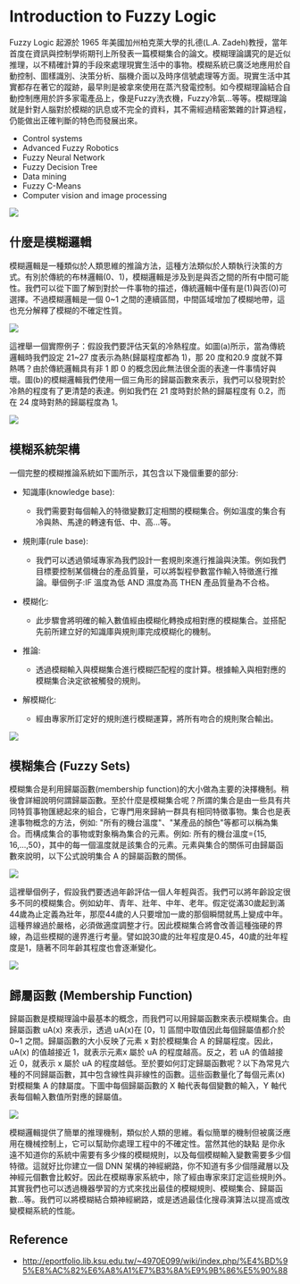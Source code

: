 # Introduction to Fuzzy Logic
Fuzzy Logic 起源於 1965 年美國加州柏克萊大學的扎德(L.A. Zadeh)教授，當年首度在資訊與控制學術期刊上所發表一篇模糊集合的論文。模糊理論講究的是近似推理，以不精確計算的手段來處理現實生活中的事物。模糊系統已廣泛地應用於自動控制、圖樣識別、決策分析、腦機介面以及時序信號處理等方面。現實生活中其實都存在著它的蹤跡，最早則是被拿來使用在蒸汽發電控制。如今模糊理論結合自動控制應用於許多家電產品上，像是Fuzzy洗衣機，Fuzzy冷氣...等等。模糊理論就是針對人腦對於模糊的訊息或不完全的資料，其不需經過精密繁雜的計算過程，仍能做出正確判斷的特色而發展出來。

- Control systems
- Advanced Fuzzy Robotics
- Fuzzy Neural Network
- Fuzzy Decision Tree
- Data mining
- Fuzzy C-Means
- Computer vision and image processing

![](https://i.imgur.com/hIOoF7K.png)


## 什麼是模糊邏輯
模糊邏輯是一種類似於人類思維的推論方法，這種方法類似於人類執行決策的方式。有別於傳統的布林邏輯(0、1)，模糊邏輯是涉及到是與否之間的所有中間可能性。我們可以從下圖了解到對於一件事物的描述，傳統邏輯中僅有是(1)與否(0)可選擇。不過模糊邏輯是一個 0~1 之間的連續區間，中間區域增加了模糊地帶，這也充分解釋了模糊的不確定性質。

![](https://i.imgur.com/GCHQxy9.png)

這裡舉一個實際例子：假設我們要評估天氣的冷熱程度。如圖(a)所示，當為傳統邏輯時我們設定 21~27 度表示為熱(歸屬程度都為 1)，那 20 度和20.9 度就不算熱嗎？由於傳統邏輯具有非 1 即 0 的概念因此無法很全面的表達一件事情好與壞。圖(b)的模糊邏輯我們使用一個三角形的歸屬函數來表示，我們可以發現對於冷熱的程度有了更清楚的表達。例如我們在 21 度時對於熱的歸屬程度有 0.2，而在 24 度時對熱的歸屬程度為 1。

![](https://i.imgur.com/vWEwpye.png)

## 模糊系統架構
一個完整的模糊推論系統如下圖所示，其包含以下幾個重要的部分:

- 知識庫(knowledge base):
    - 我們需要對每個輸入的特徵變數訂定相關的模糊集合。例如溫度的集合有冷與熱、馬達的轉速有低、中、高...等。
- 規則庫(rule base):
    - 我們可以透過領域專家為我們設計一套規則來進行推論與決策。例如我們目標要控制某個機台的產品質量，可以將製程參數當作輸入特徵進行推論。舉個例子:IF 溫度為低 AND 濕度為高 THEN 產品質量為不合格。
- 模糊化:
    - 此步驟會將明確的輸入數值經由模糊化轉換成相對應的模糊集合。並搭配先前所建立好的知識庫與規則庫完成模糊化的機制。

- 推論:
    - 透過模糊輸入與模糊集合進行模糊匹配程的度計算。根據輸入與相對應的模糊集合決定欲被觸發的規則。

- 解模糊化:
    - 經由專家所訂定好的規則進行模糊運算，將所有吻合的規則聚合輸出。

![](https://i.imgur.com/ve28tk3.png)

## 模糊集合 (Fuzzy Sets)
模糊集合是利用歸屬函數(membership function)的大小做為主要的決擇機制。稍後會詳細說明何謂歸屬函數。至於什麼是模糊集合呢？所謂的集合是由一些具有共同特質事物匯總起來的組合，它專門用來歸納一群具有相同特徵事物。集合也是表達事物概念的方法，例如: "所有的機台溫度"、"某產品的顏色"等都可以稱為集合。而構成集合的事物或對象稱為集合的元素。例如: 所有的機台溫度={15, 16,...,50}，其中的每一個溫度就是該集合的元素。元素與集合的關係可由歸屬函數來說明，以下公式說明集合 A 的歸屬函數的關係。

![](https://i.imgur.com/u7lRZts.png)

這裡舉個例子，假設我們要透過年齡評估一個人年輕與否。我們可以將年齡設定很多不同的模糊集合。例如幼年、青年、壯年、中年、老年。假定從滿30歲起到滿44歲為止定義為壯年，那麼44歲的人只要增加一歲的那個瞬間就馬上變成中年。這種界線過於嚴格，必須做適度調整才行。因此模糊集合將會改善這種強硬的界線，為這些模糊的邊界進行考量。譬如說30歲的壯年程度是0.45，40歲的壯年程度是1，隨著不同年齡其程度也會逐漸變化。

![](https://i.imgur.com/Col2aLF.png)

## 歸屬函數 (Membership Function)
歸屬函數是模糊理論中最基本的概念，而我們可以用歸屬函數來表示模糊集合。由歸屬函數 uA(x) 來表示，透過 uA(x)在 [0，1] 區間中取值因此每個歸屬值都介於 0~1 之間。歸屬函數的大小反映了元素 x 對於模糊集合 A 的歸屬程度。因此，uA(x) 的值越接近 1，就表示元素x 屬於 uA 的程度越高。反之，若 uA 的值越接近 0，就表示 x 屬於 uA 的程度越低。至於要如何訂定歸屬函數呢？以下為常見六種的不同歸屬函數，其中包含線性與非線性的函數。這些函數量化了每個元素(x)對模糊集 A 的隸屬度。下圖中每個歸屬函數的 X 軸代表每個變數的輸入，Y 軸代表每個輸入數值所對應的歸屬值。

![](https://i.imgur.com/PUEgFVp.png)


模糊邏輯提供了簡單的推理機制，類似於人類的思維。看似簡單的機制但被廣泛應用在機械控制上，它可以幫助你處理工程中的不確定性。當然其他的缺點
是你永遠不知道你的系統中需要有多少條的模糊規則，以及每個模糊輸入變數需要多少個特徵。這就好比你建立一個 DNN 架構的神經網路，你不知道有多少個隱藏層以及
神經元個數會比較好。因此在模糊專家系統中，除了經由專家來訂定這些規則外。其實我們也可以透過機器學習的方式來找出最佳的模糊規則、模糊集合、歸屬函數...等。我們可以將模糊結合類神經網路，或是透過最佳化搜尋演算法以提高或改變模糊系統的性能。


## Reference
- [](https://www.edureka.co/blog/fuzzy-logic-ai/#fuzzy)
http://eportfolio.lib.ksu.edu.tw/~4970E099/wiki/index.php/%E4%BD%95%E8%AC%82%E6%A8%A1%E7%B3%8A%E9%9B%86%E5%90%88
